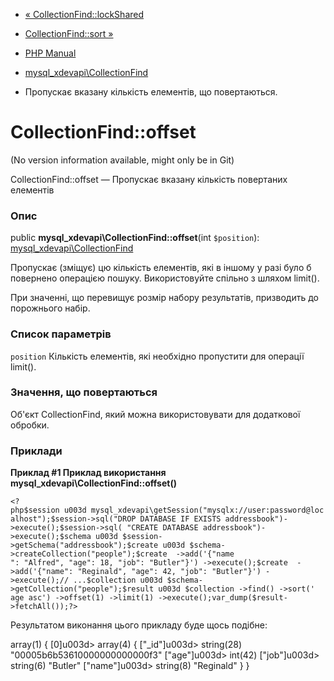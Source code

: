 - [«
CollectionFind::lockShared](mysql-xdevapi-collectionfind.lockshared.md)
- [CollectionFind::sort »](mysql-xdevapi-collectionfind.sort.md)

- [PHP Manual](index.md)
- [mysql_xdevapi\CollectionFind](class.mysql-xdevapi-collectionfind.md)
- Пропускає вказану кількість елементів, що повертаються.

# CollectionFind::offset

(No version information available, might only be in Git)

CollectionFind::offset — Пропускає вказану кількість повертаних
елементів

### Опис

public **mysql_xdevapi\CollectionFind::offset**(int `$position`):
[mysql_xdevapi\CollectionFind](class.mysql-xdevapi-collectionfind.md)

Пропускає (зміщує) цю кількість елементів, які в іншому
у разі було б повернено операцією пошуку. Використовуйте спільно з
шляхом limit().

При значенні, що перевищує розмір набору результатів, призводить до порожнього
набір.

### Список параметрів

`position`
Кількість елементів, які необхідно пропустити для операції limit().

### Значення, що повертаються

Об'єкт CollectionFind, який можна використовувати для додаткової
обробки.

### Приклади

**Приклад #1 Приклад використання
**mysql_xdevapi\CollectionFind::offset()****

` <?php$session u003d mysql_xdevapi\getSession("mysqlx://user:password@localhost");$session->sql("DROP DATABASE IF EXISTS addressbook")->execute();$session->sql( "CREATE DATABASE addressbook")->execute();$schema u003d $session->getSchema("addressbook");$create u003d $schema->createCollection("people");$create  ->add('{"name ": "Alfred", "age": 18, "job": "Butler"}') ->execute();$create  ->add('{"name": "Reginald", "age": 42, "job": "Butler"}') ->execute();// ...$collection u003d $schema->getCollection("people");$result u003d $collection ->find() ->sort(' age asc') ->offset(1) ->limit(1) ->execute();var_dump($result->fetchAll());?> `

Результатом виконання цього прикладу буде щось подібне:

array(1) {
[0]u003d>
array(4) {
["_id"]u003d>
string(28) "00005b6b53610000000000000f3"
["age"]u003d>
int(42)
["job"]u003d>
string(6) "Butler"
["name"]u003d>
string(8) "Reginald"
}
}
